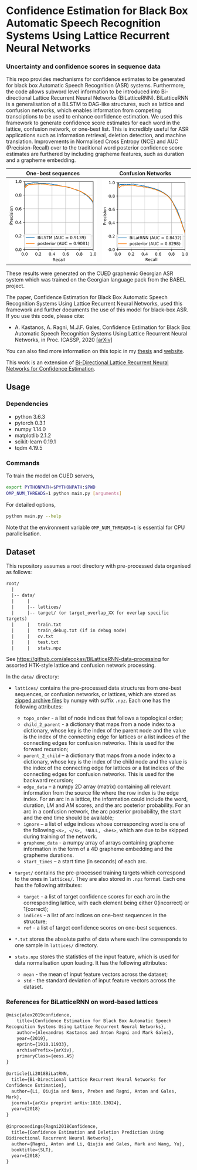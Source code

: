 # Confidence Estimation for Black Box Automatic Speech Recognition Systems Using Lattice Recurrent Neural Networks
### Uncertainty and confidence scores in sequence data

This repo provides mechanisms for confidence estimates to be generated for black box Automatic Speech Recognition (ASR) systems. Furthermore, the code allows subword level information to be introduced into Bi-directional Lattice Recurrent Neural Networks (BiLatticeRNN). BiLatticeRNN is a generalisation of a BiLSTM to DAG-like structures, such as lattice and confusion networks, which enables information from competing transciptions to be used to enhance confidence estimation. We used this framework to generate confidence score estimates for each word in the  lattice, confusion network, or one-best list. This is incredibly useful for ASR applications such as information retrieval, deletion detection, and machine translation. Improvements in Normalised Cross Entropy (NCE) and AUC (Precision-Recall) over to the traditional word posterior confidence score estimates are furthered by including grapheme features, such as duration and a grapheme embedding.

One-best sequences                  |  Confusion Networks
:------------------------------:|:------------------------------:
![onebest](fig/BiLSTM-PR.png)  |  ![lattice](fig/BiConfRNN-PR-allarcs.png)

These results were generated on the CUED graphemic Georgian ASR system which was trained on the Georgian language pack from the BABEL project.

The paper, Confidence Estimation for Black Box Automatic Speech Recognition Systems Using Lattice Recurrent Neural Networks, used this framework and further documents the use of this model for black-box ASR. If you use this code, please cite:

*  A. Kastanos, A. Ragni, M.J.F. Gales, Confidence Estimation for Black Box Automatic Speech Recognition Systems Using Lattice Recurrent Neural Networks, in Proc. ICASSP, 2020 [[arXiv]](https://arxiv.org/abs/1910.11933)



You can also find more information on this topic in my [thesis](https://alecokas.github.io/PDFs/thesis/Uncertainty_and_Confidence_Scores_in_Sequence_Data.pdf) and [website](https://alecokas.github.io/).

This work is an extension of [Bi-Directional Lattice Recurrent Neural Networks for Confidence Estimation](https://arxiv.org/abs/1810.13024).

## Usage

### Dependencies

* python 3.6.3
* pytorch 0.3.1
* numpy 1.14.0
* matplotlib 2.1.2
* scikit-learn 0.19.1
* tqdm 4.19.5

### Commands

To train the model on CUED servers,

```bash
export PYTHONPATH=$PYTHONPATH:$PWD
OMP_NUM_THREADS=1 python main.py [arguments]
```

For detailed options,

```bash
python main.py --help
```

Note that the environment variable `OMP_NUM_THREADS=1` is essential for CPU parallelisation.

## Dataset

This repository assumes a root directory with pre-processed data organised as follows:

```plaintext
root/
  |
  |-- data/
  |     |
  |     |-- lattices/
  |     |-- target/ (or target_overlap_XX for overlap specific targets)
  |     |   train.txt
  |     |   train_debug.txt (if in debug mode)
  |     |   cv.txt
  |     |   test.txt
  |     |   stats.npz
```

See https://github.com/alecokas/BiLatticeRNN-data-processing for assorted HTK-style lattice and confusion network processing.

In the `data/` directory:

* `lattices/` contains the pre-processed data structures from one-best sequences, or confusion networks, or lattices, which are stored as [zipped archive files](https://docs.scipy.org/doc/numpy-1.14.0/reference/generated/numpy.savez.html) by numpy with suffix `.npz`. Each one has the following attributes:
  * `topo_order` - a list of node indices that follows a topological order;
  * `child_2_parent` - a dictionary that maps from a node index to a dictionary, whose key is the index of the parent node and the value is the index of the connecting edge for lattices or a list indices of the connecting edges for confusion networks. This is used for the forward recursion;
  * `parent_2_child` – a dictionary that maps from a node index to a dictionary, whose key is the index of the child node and the value is the index of the connecting edge for lattices or a list indices of the connecting edges for confusion networks. This is used for the backward recursion;
  * `edge_data` – a numpy 2D array (matrix) containing all relevant information from the source file where the row index is the edge index. For an arc in a lattice, the information could include the word, duration, LM and AM scores, and the arc posterior probability. For an arc in a confusion network, the arc posterior probability, the start and the end time should be available;
  * `ignore` – a list of edge indices whose corresponding word is one of the following `<s>, </s>, !NULL, <hes>`, which are due to be skipped during training of the network.
  * `grapheme_data` - a numpy array of arrays containing grapheme information in the form of a 4D grapheme embedding and the grapheme durations.
  * `start_times` – a start time (in seconds) of each arc.

* `target/` contains the pre-processed training targets which correspond to the ones in `lattices/`. They are also stored in `.npz` format. Each one has the following attributes:
  * `target` - a list of target confidence scores for each arc in the corresponding lattice, with each element being either 0(incorrect) or 1(correct);
  * `indices` - a list of arc indices on one-best sequences in the structure;
  * `ref` - a list of target confidence scores on one-best sequences.

* `*.txt` stores the absolute paths of data where each line corresponds to one sample in `lattices/` directory.

* `stats.npz` stores the statistics of the input feature, which is used for data normalisation upon loading. It has the following attributes:
  * `mean` - the mean of input feature vectors across the dataset;
  * `std` - the standard deviation of input feature vectors across the dataset.

### References for BiLatticeRNN on word-based lattices

```plaintext
@misc{alex2019confidence,
    title={Confidence Estimation for Black Box Automatic Speech Recognition Systems Using Lattice Recurrent Neural Networks},
    author={Alexandros Kastanos and Anton Ragni and Mark Gales},
    year={2019},
    eprint={1910.11933},
    archivePrefix={arXiv},
    primaryClass={eess.AS}
}

@article{Li2018BiLatRNN,
  title={Bi-Directional Lattice Recurrent Neural Networks for Confidence Estimation},
  author={Li, Qiujia and Ness, Preben and Ragni, Anton and Gales, Mark},
  journal={arXiv preprint arXiv:1810.13024},
  year={2018}
}

@inproceedings{Ragni2018Confidence,
  title={Confidence Estimation and Deletion Prediction Using Bidirectional Recurrent Neural Networks},
  author={Ragni, Anton and Li, Qiujia and Gales, Mark and Wang, Yu},
  booktitle={SLT},
  year={2018}
}
```


